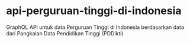 # api-perguruan-tinggi-di-indonesia
GraphQL API untuk data Perguruan Tinggi di Indonesia berdasarkan data dari Pangkalan Data Pendidikan Tinggi (PDDikti)
